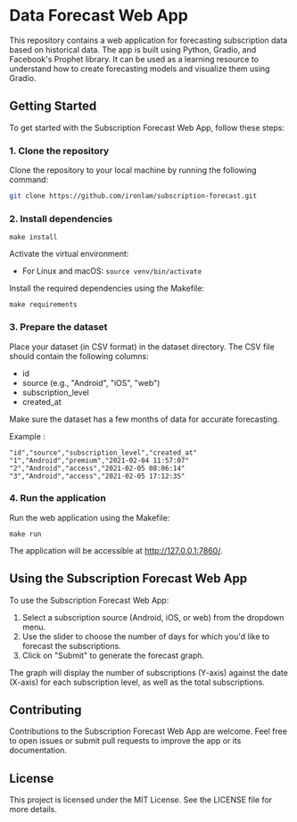 # Data Forecast Web App

This repository contains a web application for forecasting subscription data based on historical data. The app is built using Python, Gradio, and Facebook's Prophet library. It can be used as a learning resource to understand how to create forecasting models and visualize them using Gradio.

## Getting Started

To get started with the Subscription Forecast Web App, follow these steps:

### 1. Clone the repository

Clone the repository to your local machine by running the following command:

```bash
git clone https://github.com/ironlam/subscription-forecast.git
```

### 2. Install dependencies

```
make install
```

Activate the virtual environment:

* For Linux and macOS: `source venv/bin/activate`

Install the required dependencies using the Makefile: 

```make requirements```

### 3. Prepare the dataset
Place your dataset (in CSV format) in the dataset directory. The CSV file should contain the following columns:

* id
* source (e.g., "Android", "iOS", "web")
* subscription_level
* created_at

Make sure the dataset has a few months of data for accurate forecasting.

Example : 

```
"id","source","subscription_level","created_at"
"1","Android","premium","2021-02-04 11:57:07"
"2","Android","access","2021-02-05 08:06:14"
"3","Android","access","2021-02-05 17:12:35" 
```

### 4. Run the application

Run the web application using the Makefile:

```make run```

The application will be accessible at http://127.0.0.1:7860/.

## Using the Subscription Forecast Web App

To use the Subscription Forecast Web App:

1. Select a subscription source (Android, iOS, or web) from the dropdown menu.
2. Use the slider to choose the number of days for which you'd like to forecast the subscriptions.
3. Click on "Submit" to generate the forecast graph.

The graph will display the number of subscriptions (Y-axis) against the date (X-axis) for each subscription level, as well as the total subscriptions.

## Contributing
Contributions to the Subscription Forecast Web App are welcome. Feel free to open issues or submit pull requests to improve the app or its documentation.

## License
This project is licensed under the MIT License. See the LICENSE file for more details.